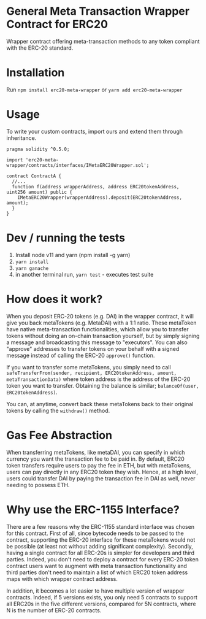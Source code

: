 # General Meta Transaction Wrapper Contract for ERC20

Wrapper contract offering meta-transaction methods to any token compliant with the ERC-20 standard.

# Installation

Run `npm install erc20-meta-wrapper` or `yarn add erc20-meta-wrapper` 

# Usage

To write your custom contracts, import ours and extend them through inheritance.

```solidity
pragma solidity ^0.5.0;

import 'erc20-meta-wrapper/contracts/interfaces/IMetaERC20Wrapper.sol';

contract ContractA {
  //...
  function f(address wrapperAddress, address ERC20tokenAddress, uint256 amount) public {
    IMetaERC20Wrapper(wrapperAddress).deposit(ERC20tokenAddress, amount);
  }
}
```

# Dev / running the tests

1. Install node v11 and yarn (npm install -g yarn)
2. `yarn install`
3. `yarn ganache`
4. in another terminal run, `yarn test` - executes test suite

# How does it work?

When you deposit ERC-20 tokens (e.g. DAI) in the wrapper contract, it will give you back metaTokens (e.g. MetaDAI) with a 1:1 ratio. These metaToken have native meta-transaction functionalities, which allow you to transfer tokens without doing an on-chain transaction yourself, but by simply signing a message and broadcasting this message to "executors". You can also "approve" addresses to transfer tokens on your behalf with a signed message instead of calling the ERC-20 `approve()` function. 

If you want to transfer some metaTokens, you simply need to call `safeTransferFrom(sender, recipient, ERC20tokenAddress, amount, metaTransactionData)` where token address is the address of the ERC-20 token you want to transfer. Obtaining the balance is similar; `balanceOf(user, ERC20tokenAddress)`.

You can, at anytime, convert back these metaTokens back to their original tokens by calling the `withdraw()` method. 

# Gas Fee Abstraction

When transferring metaTokens, like metaDAI, you can specify in which currency you want the transaction fee to be paid in. By default, ERC20 token transfers require users to pay the fee in ETH, but with metaTokens, users can pay directly in any ERC20 token they wish. Hence, at a high level, users could transfer DAI by paying the transaction fee in DAI as well, never needing to possess ETH. 



# Why use the ERC-1155 Interface?

There are a few reasons why the ERC-1155 standard interface was chosen for this contract. First of all, since bytecode needs to be passed to the contract, supporting the ERC-20 interface for these metaTokens would not be possible (at least not without adding significant complexity).  Secondly, having a single contract for all ERC-20s is simpler for developers and third parties. Indeed, you don't need to deploy a contract for every ERC-20 token contract users want to augment with meta transaction functionality and third parties don't need to maintain a list of which ERC20 token address maps with which wrapper contract address. 

In addition, it becomes a lot easier to have multiple version of wrapper contracts. Indeed, if 5 versions exists, you only need 5 contracts to support all ERC20s in the five different versions, compared for 5N contracts, where N is the number of ERC-20 contracts. 

